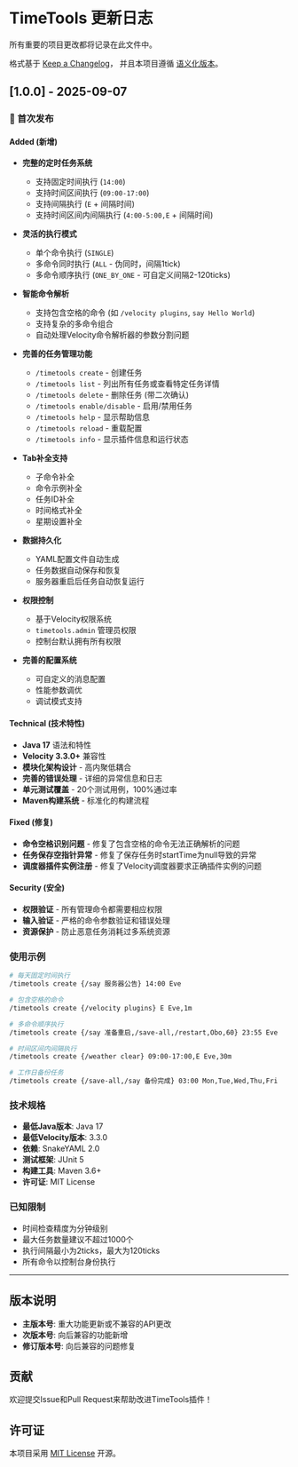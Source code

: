 # TimeTools 更新日志

所有重要的项目更改都将记录在此文件中。

格式基于 [Keep a Changelog](https://keepachangelog.com/zh-CN/1.0.0/)，
并且本项目遵循 [语义化版本](https://semver.org/lang/zh-CN/)。

## [1.0.0] - 2025-09-07

### 🎉 首次发布

#### Added (新增)
- **完整的定时任务系统**
  - 支持固定时间执行 (`14:00`)
  - 支持时间区间执行 (`09:00-17:00`)
  - 支持间隔执行 (`E` + 间隔时间)
  - 支持时间区间内间隔执行 (`4:00-5:00,E` + 间隔时间)

- **灵活的执行模式**
  - 单个命令执行 (`SINGLE`)
  - 多命令同时执行 (`ALL` - 伪同时，间隔1tick)
  - 多命令顺序执行 (`ONE_BY_ONE` - 可自定义间隔2-120ticks)

- **智能命令解析**
  - 支持包含空格的命令 (如 `/velocity plugins`, `say Hello World`)
  - 支持复杂的多命令组合
  - 自动处理Velocity命令解析器的参数分割问题

- **完善的任务管理功能**
  - `/timetools create` - 创建任务
  - `/timetools list` - 列出所有任务或查看特定任务详情
  - `/timetools delete` - 删除任务 (带二次确认)
  - `/timetools enable/disable` - 启用/禁用任务
  - `/timetools help` - 显示帮助信息
  - `/timetools reload` - 重载配置
  - `/timetools info` - 显示插件信息和运行状态

- **Tab补全支持**
  - 子命令补全
  - 命令示例补全
  - 任务ID补全
  - 时间格式补全
  - 星期设置补全

- **数据持久化**
  - YAML配置文件自动生成
  - 任务数据自动保存和恢复
  - 服务器重启后任务自动恢复运行

- **权限控制**
  - 基于Velocity权限系统
  - `timetools.admin` 管理员权限
  - 控制台默认拥有所有权限

- **完善的配置系统**
  - 可自定义的消息配置
  - 性能参数调优
  - 调试模式支持

#### Technical (技术特性)
- **Java 17** 语法和特性
- **Velocity 3.3.0+** 兼容性
- **模块化架构设计** - 高内聚低耦合
- **完善的错误处理** - 详细的异常信息和日志
- **单元测试覆盖** - 20个测试用例，100%通过率
- **Maven构建系统** - 标准化的构建流程

#### Fixed (修复)
- **命令空格识别问题** - 修复了包含空格的命令无法正确解析的问题
- **任务保存空指针异常** - 修复了保存任务时startTime为null导致的异常
- **调度器插件实例注册** - 修复了Velocity调度器要求正确插件实例的问题

#### Security (安全)
- **权限验证** - 所有管理命令都需要相应权限
- **输入验证** - 严格的命令参数验证和错误处理
- **资源保护** - 防止恶意任务消耗过多系统资源

### 使用示例

```bash
# 每天固定时间执行
/timetools create {/say 服务器公告} 14:00 Eve

# 包含空格的命令
/timetools create {/velocity plugins} E Eve,1m

# 多命令顺序执行
/timetools create {/say 准备重启,/save-all,/restart,Obo,60} 23:55 Eve

# 时间区间内间隔执行
/timetools create {/weather clear} 09:00-17:00,E Eve,30m

# 工作日备份任务
/timetools create {/save-all,/say 备份完成} 03:00 Mon,Tue,Wed,Thu,Fri
```

### 技术规格

- **最低Java版本**: Java 17
- **最低Velocity版本**: 3.3.0
- **依赖**: SnakeYAML 2.0
- **测试框架**: JUnit 5
- **构建工具**: Maven 3.6+
- **许可证**: MIT License

### 已知限制

- 时间检查精度为分钟级别
- 最大任务数量建议不超过1000个
- 执行间隔最小为2ticks，最大为120ticks
- 所有命令以控制台身份执行

---

## 版本说明

- **主版本号**: 重大功能更新或不兼容的API更改
- **次版本号**: 向后兼容的功能新增
- **修订版本号**: 向后兼容的问题修复

## 贡献

欢迎提交Issue和Pull Request来帮助改进TimeTools插件！

## 许可证

本项目采用 [MIT License](LICENSE) 开源。

